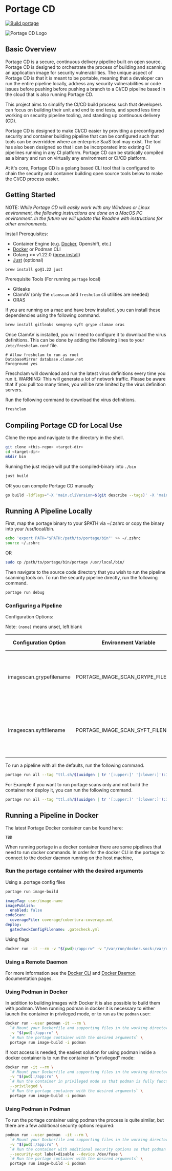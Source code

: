 # Portage CD

[![Build portage](https://github.com/easy-up/portage-cd/actions/workflows/delivery.yaml/badge.svg)](https://github.com/easy-up/portage-cd/actions/workflows/delivery.yaml)

![Portage CD Logo](./static/portage-cd-logo.svg)

## Basic Overview

Portage CD is a secure, continuous delivery pipeline built on open source.  Portage CD is designed to orchestrate the process of building and scanning an application image for security vulnerabilities.  The unique aspect of Portage CD is that it is meant to be portable, meaning that a developer can run the entire pipeline locally, address any security vulnerabilities or code issues before pushing before pushing a branch to a CI/CD pipeline based in the cloud that is also running Portage CD. 

This project aims to simplify the CI/CD build process such that developers can focus on building their unit and end to end tests, and spend less time working on security pipeline tooling, and standing up continuous delivery (CD).

Portage CD is designed to make CI/CD easier by providing a preconfigured security and container building pipeline that can be configured such that tools can be overridden where an enterprise SaaS tool may exist. The tool has also been designed so that i can be incorporated into existing CI pipelines running in any CI platform.  Portage CD can be statically compiled as a binary and run on virtually any environment or CI/CD platform.

At it's core, Portage CD is a golang based CLI tool that is configured to chain the security and container building open source tools below to make the CI/CD process easier.

## Getting Started

NOTE: *While Portage CD will easily work with any Windows or Linux environment, the following instructions are done on a MacOS PC environment.  In the future we will update this Readme with instructions for other environments.*

Install Prerequisites:

- Container Engine (e.g. [Docker](https://docs.docker.com/desktop/), Openshift, etc.)
- [Docker](https://docs.docker.com/desktop/) or Podman CLI
- Golang >= v1.22.0 ([brew install](https://formulae.brew.sh/formula/go))
- [Just](https://github.com/casey/just?tab=readme-ov-file#installation) (optional)

```bash
brew install go@1.22 just
```

Prerequisite Tools (For running `portage` local)

- Gitleaks
- ClamAV (only the `clamscan` and `freshclam` cli utilities are needed)
- ORAS

If you are running on a mac and have brew installed, you can install these dependencies using the following command.

```bash
brew install gitleaks semgrep syft grype clamav oras
```

Once ClamAV is installed, you will need to configure it to download the virus definitions.  This can be done by adding the following lines to your `/etc/freshclam.conf` file. 

```
# Allow freshclam to run as root
DatabaseMirror database.clamav.net
Foreground yes
```

Freschclam will download and run the latest virus definitions every time you run it.  WARNING: This will generate a lot of network traffic.  Please be aware that if you pull too many times, you will be rate limited by the virus definition servers. 

Run the following command to download the virus definitions.

```bash
freshclam
```

## Compiling Portage CD for Local Use

Clone the repo and navigate to the directory in the shell.

```bash
git clone <this-repo> <target-dir>
cd <target-dir>
mkdir bin
```

Running the just recipe will put the compiled-binary into `./bin`

```bash
just build
```

OR you can compile Portage CD manually

```bash
go build -ldflags="-X 'main.cliVersion=$(git describe --tags)' -X 'main.gitCommit=$(git rev-parse HEAD)' -X 'main.buildDate=$(date -u +%Y-%m-%dT%H:%M:%SZ)' -X 'main.gitDescription=$(git log -1 --pretty=%B)'" -o ./bin ./cmd/portage
```

## Running A Pipeline Locally

First, map the portage binary to your $PATH via ~/.zshrc or copy the binary into your /usr/local/bin.

```bash
echo 'export PATH="$PATH:/path/to/portage/bin"' >> ~/.zshrc
source ~/.zshrc
```
OR
```bash
sudo cp /path/to/portage/bin/portage /usr/local/bin/
```

Then navigate to the source code directory that you wish to run the pipeline scanning tools on.  To run the security pipeline directly, run the following command.

```bash
portage run debug
```

### Configuring a Pipeline

Configuration Options:

Note: `(none)` means unset, left blank

| Configuration Option              | Environment Variable                   | Default Value                        | Description                                                                      |
|-----------------------------------|----------------------------------------|--------------------------------------|----------------------------------------------------------------------------------|
| imagescan.grypefilename           | PORTAGE_IMAGE_SCAN_GRYPE_FILENAME      | grype-vulnerability-report-full.json | The filename for the grype vulnerability report - must contain 'grype'           |
| imagescan.syftfilename            | PORTAGE_IMAGE_SCAN_SYFT_FILENAME       | syft-sbom-report.json                | The filename for the syft SBOM report - must contain 'syft'                      |

To run a pipeline with all the defaults, run the following command.
```bash
portage run all --tag "ttl.sh/$(uuidgen | tr '[:upper:]' '[:lower:]'):1h"
```


For Example if you want to run portage scans only and not build the container nor deploy it, you can run the following command.

```bash
portage run all --tag "ttl.sh/$(uuidgen | tr '[:upper:]' '[:lower:]'):1h" --imagebuild.enabled 0 --deploy.enabled 0
```


## Running a Pipeline in Docker

The latest Portage Docker container can be found here:

```
TBD
```

When running portage in a docker container there are some pipelines that need to run docker commands.
In order for the docker CLI in the portage to connect to the docker daemon running on the host machine,


### Run the portage container with the desired arguments
Using a .portage config files
```bash
portage run image-build
```

```yaml
imageTag: user/image-name
imagePublish:
  enabled: false
codeScan:
  coverageFile: coverage/cobertura-coverage.xml
deploy:
  gatecheckConfigFilename: .gatecheck.yml
```

Using flags

```bash
docker run -it --rm -v "$(pwd):/app:rw" -v "/var/run/docker.sock:/var/run/docker.sock:rw" ghcr.io/easy-up/portage:v0.0.1-rc.19 run all --tag "ttl.sh/$(uuidgen | tr [:upper:] [:lower:]):1h"
```

### Using a Remote Daemon
For more information see the
[Docker CLI](https://docs.docker.com/engine/reference/commandline/cli/#environment-variables) and
[Docker Daemon](https://docs.docker.com/config/daemon/remote-access/) documentation pages.

### Using Podman in Docker

In addition to building images with Docker it is also possible to build them with podman. When running podman in docker it is necessary to either launch the container in privileged mode, or to run as the `podman` user:

```bash
docker run --user podman -it --rm \
  `# Mount your Dockerfile and supporting files in the working directory: /app` \
  -v "$(pwd):/app:ro" \
  `# Run the portage container with the desired arguments` \
  portage run image-build -i podman
```

If root access is needed, the easiest solution for using podman inside a docker container is to run the container in "privileged" mode:

```bash
docker run -it --rm \
  `# Mount your Dockerfile and supporting files in the working directory: /app` \
  -v "$(pwd):/app:ro" \
  `# Run the container in privileged mode so that podman is fully functional` \
  --privileged \
  `# Run the portage container with the desired arguments` \
  portage run image-build -i podman
```

### Using Podman in Podman

To run the portage container using podman the process is quite similar, but there are a few additional security options required:

```bash
podman run --user podman  -it --rm \
  `# Mount your Dockerfile and supporting files in the working directory: /app` \
  -v "$(pwd):/app:ro" \
  `# Run the container with additional security options so that podman is fully functional` \
  --security-opt label=disable --device /dev/fuse \
  `# Run the portage container with the desired arguments` \
  portage run image-build -i podman
```
